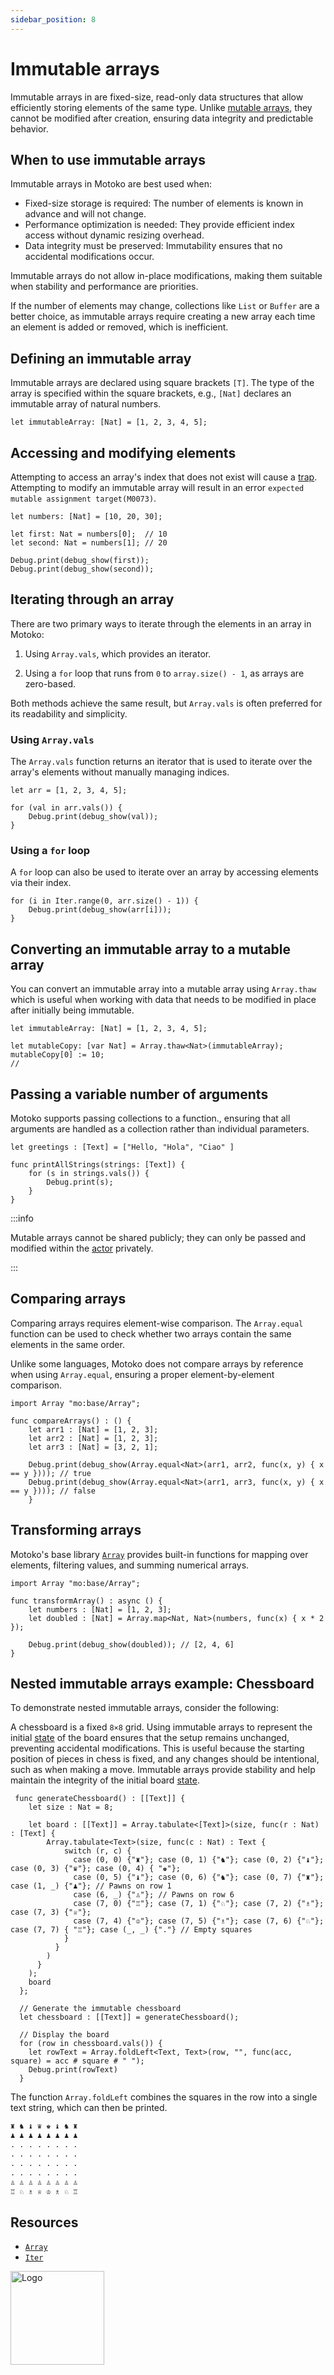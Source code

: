 ```yaml
---
sidebar_position: 8
---
```


# Immutable arrays

Immutable arrays in are fixed-size, read-only data structures that allow efficiently storing elements of the same type. Unlike [mutable arrays](https://internetcomputer.org/docs/motoko/fundamentals/types/mutable-arrays), they cannot be modified after creation, ensuring data integrity and predictable behavior.

## When to use immutable arrays

Immutable arrays in Motoko are best used when:

- Fixed-size storage is required: The number of elements is known in advance and will not change.
- Performance optimization is needed: They provide efficient index access without dynamic resizing overhead.
- Data integrity must be preserved: Immutability ensures that no accidental modifications occur.

Immutable arrays do not allow in-place modifications, making them suitable when stability and performance are priorities.

If the number of elements may change, collections like `List` or `Buffer` are a better choice, as immutable arrays require creating a new array each time an element is added or removed, which is inefficient.

## Defining an immutable array

Immutable arrays are declared using square brackets `[T]`. The type of the array is specified within the square brackets, e.g., `[Nat]` declares an immutable array of natural numbers.

```motoko no-repl
let immutableArray: [Nat] = [1, 2, 3, 4, 5];
```

## Accessing and modifying elements

Attempting to access an array's index that does not exist will cause a [trap](https://internetcomputer.org/docs/motoko/fundamentals/basic-syntax/traps). Attempting to modify an immutable array will result in an error `expected mutable assignment target(M0073)`.

```motoko no-repl
let numbers: [Nat] = [10, 20, 30];

let first: Nat = numbers[0];  // 10
let second: Nat = numbers[1]; // 20

Debug.print(debug_show(first));
Debug.print(debug_show(second));
```

## Iterating through an array

There are two primary ways to iterate through the elements in an array in Motoko:

1. Using `Array.vals`, which provides an iterator.

2. Using a `for` loop that runs from `0` to `array.size() - 1`, as arrays are zero-based.

Both methods achieve the same result, but `Array.vals` is often preferred for its readability and simplicity.

### Using `Array.vals`

The `Array.vals` function returns an iterator that is used to iterate over the array's elements without manually managing indices.

```motoko no-repl
let arr = [1, 2, 3, 4, 5];

for (val in arr.vals()) {
    Debug.print(debug_show(val));
}
```

### Using a `for` loop

A `for` loop can also be used to iterate over an array by accessing elements via their index.

```motoko no-repl
for (i in Iter.range(0, arr.size() - 1)) {
    Debug.print(debug_show(arr[i]));
}
```

## Converting an immutable array to a mutable array

You can convert an immutable array into a mutable array using `Array.thaw` which is useful when working with data that needs to be modified in place after initially being immutable.

```motoko no-repl
let immutableArray: [Nat] = [1, 2, 3, 4, 5];

let mutableCopy: [var Nat] = Array.thaw<Nat>(immutableArray);
mutableCopy[0] := 10;
//
```


## Passing a variable number of arguments

Motoko supports passing collections to a function., ensuring that all arguments are handled as a collection rather than individual parameters.

```motoko no-repl
let greetings : [Text] = ["Hello, "Hola", "Ciao" ]

func printAllStrings(strings: [Text]) {
    for (s in strings.vals()) {
        Debug.print(s);
    }
}
```

:::info

Mutable arrays cannot be shared publicly; they can only be passed and modified within the [actor](https://internetcomputer.org/docs/motoko/fundamentals/actors-async) privately.

:::

## Comparing arrays

Comparing arrays requires element-wise comparison. The `Array.equal` function can be used to check whether two arrays contain the same elements in the same order.

Unlike some languages, Motoko does not compare arrays by reference when using `Array.equal`, ensuring a proper element-by-element comparison.

```motoko no-repl
import Array "mo:base/Array";

func compareArrays() : () {
    let arr1 : [Nat] = [1, 2, 3];
    let arr2 : [Nat] = [1, 2, 3];
    let arr3 : [Nat] = [3, 2, 1];

    Debug.print(debug_show(Array.equal<Nat>(arr1, arr2, func(x, y) { x == y }))); // true
    Debug.print(debug_show(Array.equal<Nat>(arr1, arr3, func(x, y) { x == y }))); // false
    }
```

## Transforming arrays

Motoko's base library [`Array`](https://internetcomputer.org/docs/motoko/base/Array) provides built-in functions for mapping over elements, filtering values, and summing numerical arrays.

```motoko no-repl
import Array "mo:base/Array";

func transformArray() : async () {
    let numbers : [Nat] = [1, 2, 3];
    let doubled : [Nat] = Array.map<Nat, Nat>(numbers, func(x) { x * 2 });

    Debug.print(debug_show(doubled)); // [2, 4, 6]
}
```

## Nested immutable arrays example: Chessboard

To demonstrate nested immutable arrays, consider the following:

A chessboard is a fixed `8×8` grid. Using immutable arrays to represent the initial [state](https://internetcomputer.org/docs/motoko/fundamentals/state) of the board ensures that the setup remains unchanged, preventing accidental modifications. This is useful because the starting position of pieces in chess is fixed, and any changes should be intentional, such as when making a move. Immutable arrays provide stability and help maintain the integrity of the initial board [state](https://internetcomputer.org/docs/motoko/fundamentals/state).


```motoko no-repl
 func generateChessboard() : [[Text]] {
    let size : Nat = 8;

    let board : [[Text]] = Array.tabulate<[Text]>(size, func(r : Nat) : [Text] {
        Array.tabulate<Text>(size, func(c : Nat) : Text {
            switch (r, c) {
              case (0, 0) {"♜"}; case (0, 1) {"♞"}; case (0, 2) {"♝"}; case (0, 3) {"♛"}; case (0, 4) { "♚"};
              case (0, 5) {"♝"}; case (0, 6) {"♞"}; case (0, 7) {"♜"}; case (1, _) {"♟"}; // Pawns on row 1
              case (6, _) {"♙"}; // Pawns on row 6
              case (7, 0) {"♖"}; case (7, 1) {"♘"}; case (7, 2) {"♗"}; case (7, 3) {"♕"};
              case (7, 4) {"♔"}; case (7, 5) {"♗"}; case (7, 6) {"♘"}; case (7, 7) { "♖"}; case (_, _) {"."} // Empty squares
            }
          }
        )
      }
    );
    board
  };

  // Generate the immutable chessboard
  let chessboard : [[Text]] = generateChessboard();

  // Display the board
  for (row in chessboard.vals()) {
    let rowText = Array.foldLeft<Text, Text>(row, "", func(acc, square) = acc # square # " ");
    Debug.print(rowText)
  }
```

The function `Array.foldLeft` combines the squares in the row into a single text string, which can then be printed.

``` md
♜ ♞ ♝ ♛ ♚ ♝ ♞ ♜
♟ ♟ ♟ ♟ ♟ ♟ ♟ ♟
. . . . . . . .
. . . . . . . .
. . . . . . . .
. . . . . . . .
♙ ♙ ♙ ♙ ♙ ♙ ♙ ♙
♖ ♘ ♗ ♕ ♔ ♗ ♘ ♖
```


## Resources

- [`Array`](https://internetcomputer.org/docs/motoko/base/Array)
- [`Iter`](https://internetcomputer.org/docs/motoko/base/Iter)

<img src="https://cdn-assets-eu.frontify.com/s3/frontify-enterprise-files-eu/eyJwYXRoIjoiZGZpbml0eVwvYWNjb3VudHNcLzAxXC80MDAwMzA0XC9wcm9qZWN0c1wvNFwvYXNzZXRzXC8zOFwvMTc2XC9jZGYwZTJlOTEyNDFlYzAzZTQ1YTVhZTc4OGQ0ZDk0MS0xNjA1MjIyMzU4LnBuZyJ9:dfinity:9Q2_9PEsbPqdJNAQ08DAwqOenwIo7A8_tCN4PSSWkAM?width=2400" alt="Logo" width="150" height="150" />